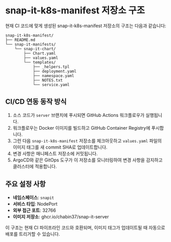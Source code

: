 # snap-it-k8s-manifest 저장소 구조

현재 CI 코드에 맞게 생성된 snap-it-k8s-manifest 저장소의 구조는 다음과 같습니다:

```
snap-it-k8s-manifest/
├── README.md
└── snap-it-manifests/
    └── snap-it-chart/
        ├── Chart.yaml
        ├── values.yaml
        └── templates/
            ├── _helpers.tpl
            ├── deployment.yaml
            ├── namespace.yaml
            ├── NOTES.txt
            └── service.yaml
```

## CI/CD 연동 동작 방식

1. 소스 코드가 `server` 브랜치에 푸시되면 GitHub Actions 워크플로우가 실행됩니다.
2. 워크플로우는 Docker 이미지를 빌드하고 GitHub Container Registry에 푸시합니다.
3. 그런 다음 `snap-it-k8s-manifest` 저장소를 체크아웃하고 `values.yaml` 파일의 이미지 태그를 새 commit SHA로 업데이트합니다.
4. 변경 사항은 매니페스트 저장소에 커밋됩니다.
5. ArgoCD와 같은 GitOps 도구가 이 저장소를 모니터링하여 변경 사항을 감지하고 클러스터에 적용합니다.

## 주요 설정 사항

- **네임스페이스**: `snapit`
- **서비스 타입**: NodePort
- **외부 접근 포트**: 32766
- **이미지 저장소**: ghcr.io/chabin37/snap-it-server

이 구조는 현재 CI 파이프라인 코드와 호환되며, 이미지 태그가 업데이트될 때 자동으로 배포를 트리거할 수 있습니다. 